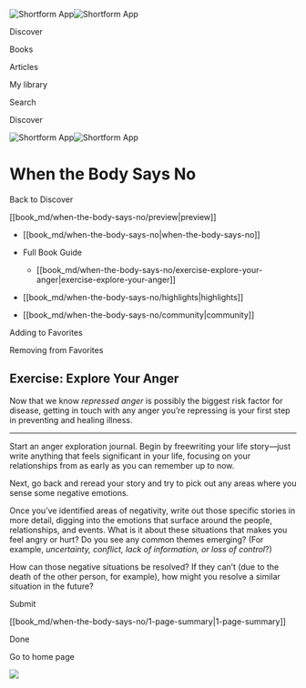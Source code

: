 ![Shortform App](/img/logo.36a2399e.svg)![Shortform App](/img/logo-dark.70c1b072.svg)

Discover

Books

Articles

My library

Search

Discover

![Shortform App](/img/logo.36a2399e.svg)![Shortform App](/img/logo-dark.70c1b072.svg)

# When the Body Says No

Back to Discover

[[book_md/when-the-body-says-no/preview|preview]]

  * [[book_md/when-the-body-says-no|when-the-body-says-no]]
  * Full Book Guide

    * [[book_md/when-the-body-says-no/exercise-explore-your-anger|exercise-explore-your-anger]]
  * [[book_md/when-the-body-says-no/highlights|highlights]]
  * [[book_md/when-the-body-says-no/community|community]]



Adding to Favorites 

Removing from Favorites 

## Exercise: Explore Your Anger

Now that we know _repressed anger_ is possibly the biggest risk factor for disease, getting in touch with any anger you’re repressing is your first step in preventing and healing illness.

* * *

Start an anger exploration journal. Begin by freewriting your life story—just write anything that feels significant in your life, focusing on your relationships from as early as you can remember up to now.

Next, go back and reread your story and try to pick out any areas where you sense some negative emotions.

Once you’ve identified areas of negativity, write out those specific stories in more detail, digging into the emotions that surface around the people, relationships, and events. What is it about these situations that makes you feel angry or hurt? Do you see any common themes emerging? (For example, _uncertainty, conflict, lack of information, or loss of control_?)

How can those negative situations be resolved? If they can’t (due to the death of the other person, for example), how might you resolve a similar situation in the future?

Submit 

[[book_md/when-the-body-says-no/1-page-summary|1-page-summary]]

Done

Go to home page 

![](https://bat.bing.com/action/0?ti=56018282&Ver=2&mid=80322635-5011-46f0-b1ac-207187895b72&sid=72e6e650642c11eeb2dd2161d176fe8d&vid=72e70890642c11eeb72d79fe7b6df2c6&vids=0&msclkid=N&pi=0&lg=en-US&sw=800&sh=600&sc=24&nwd=1&tl=Shortform%20%7C%20Book&p=https%3A%2F%2Fwww.shortform.com%2Fapp%2Fbook%2Fwhen-the-body-says-no%2Fexercise-explore-your-anger&r=&lt=1071&evt=pageLoad&sv=1&rn=187006)
